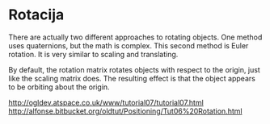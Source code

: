 # Rotacija

There are actually two different approaches to rotating objects. One method uses quaternions, but the math is complex. This second method is Euler rotation. It is very similar to scaling and translating.

By default, the rotation matrix rotates objects with respect to the origin, just like the scaling matrix does. The resulting effect is that the object appears to be orbiting about the origin.

http://ogldev.atspace.co.uk/www/tutorial07/tutorial07.html
http://alfonse.bitbucket.org/oldtut/Positioning/Tut06%20Rotation.html
